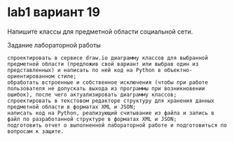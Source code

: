 # lab1 вариант 19 
Напишите классы для предметной области социальной сети.

Задание лабораторной работы

    спроектировать в сервисе draw.io диаграмму классов для выбранной предметной области (предложив свой вариант или выбрав один из представленных) и написать по ней код на Python в объектно-ориентированном стиле;
    обработать встроенные и собственное исключения (чтобы при работе пользователя не допускать выхода из программы при возникновении ошибок), после чего актуализировать диаграмму классов;
    спроектировать в текстовом редакторе структуру для хранения данных предметной области в форматах XML и JSON;
    написать код на Python, реализующий считывание из файла и запись в файл по разработанной структуре в форматах XML и JSON;
    подготовить отчет о выполненной лабораторной работе и подготовиться по вопросам к защите.
